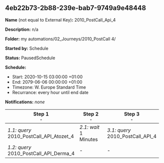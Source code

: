 ## 4eb22b73-2b88-239e-bab7-9749a9e48448

**Name** (not equal to External Key)**:** 2010_PostCall_Api_4

**Description:** n/a

**Folder:** my automations/02_Journeys/2010_PostCall 4/

**Started by:** Schedule

**Status:** PausedSchedule

**Schedule:**

* Start: 2020-10-15 03:00:00 +01:00
* End: 2079-06-06 00:00:00 +01:00
* Timezone: W. Europe Standard Time
* Recurrance: every hour until end date

**Notifications:** _none_


| Step 1<br>_<small>-</small>_ | Step 2<br>_<small>-</small>_ | Step 3<br>_<small>-</small>_ |
| --- | --- | --- |
| _1.1: query_<br>2010_PostCall_API_Atozet_4 | _2.1: wait_<br>1 Minutes | _3.1: query_<br>2010_PostCall_API_4 |
| _1.2: query_<br>2010_PostCall_API_Derma_4 | - | - |
